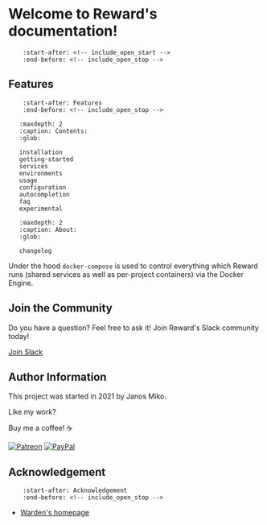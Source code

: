 # Welcome to Reward's documentation!

``` include:: ../README.md
    :start-after: <!-- include_open_start -->
    :end-before: <!-- include_open_stop -->
```

## Features

``` include:: ../README.md
    :start-after: Features
    :end-before: <!-- include_open_stop -->

```

``` toctree::
   :maxdepth: 2
   :caption: Contents:
   :glob:

   installation
   getting-started
   services
   environments
   usage
   configuration
   autocompletion
   faq
   experimental
```

``` toctree::
   :maxdepth: 2
   :caption: About:
   :glob:

   changelog
```

Under the hood `docker-compose` is used to control everything which Reward runs
(shared services as well as per-project containers) via the Docker Engine.

## Join the Community

Do you have a question? Feel free to ask it! Join Reward's Slack community today!

[Join Slack](http://rewardslack.janosmiko.com)

## Author Information

This project was started in 2021 by Janos Miko.

Like my work?

Buy me a coffee! ☕

[![Patreon](https://img.shields.io/badge/Donate-Patreon-red.svg)](https://www.patreon.com/janosmiko)
[![PayPal](https://img.shields.io/badge/Donate-PayPal-green.svg)](https://www.paypal.com/cgi-bin/webscr?cmd=_s-xclick&hosted_button_id=LUCSKSMFENMHN)


## Acknowledgement

``` include:: ../README.md
    :start-after: Acknowledgement
    :end-before: <!-- include_open_stop -->

```

* [Warden's homepage](https://warden.dev)

